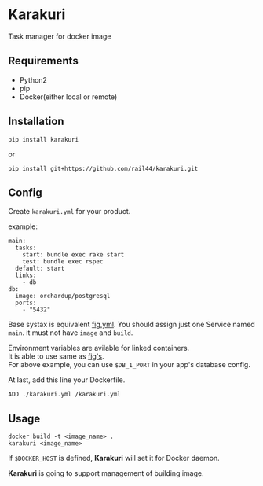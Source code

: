 # Karakuri

Task manager for docker image

## Requirements

* Python2
* pip
* Docker(either local or remote)

## Installation

    pip install karakuri

or

    pip install git+https://github.com/rail44/karakuri.git

## Config

Create `karakuri.yml` for your product.

example:

    main:
      tasks:
        start: bundle exec rake start
        test: bundle exec rspec
      default: start
      links:
        - db
    db:
      image: orchardup/postgresql
      ports:
        - "5432"

Base systax is equivalent [fig.yml](http://orchardup.github.io/fig/yml.html).
You should assign just one Service named `main`. it must not have `image` and `build`.  

Environment variables are avilable for linked containers.  
It is able to use same as [fig's](http://orchardup.github.io/fig/env.html).  
For above example, you can use `$DB_1_PORT` in your app's database config.

At last, add this line your Dockerfile.

    ADD ./karakuri.yml /karakuri.yml

## Usage

    docker build -t <image_name> .
    karakuri <image_name>

If `$DOCKER_HOST` is defined, **Karakuri** will set it for Docker daemon.

**Karakuri** is going to support management of building image.
